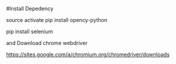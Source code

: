 #Install Depedency

source activate
pip install opency-python

pip install selenium


and Download chrome webdriver

https://sites.google.com/a/chromium.org/chromedriver/downloads




